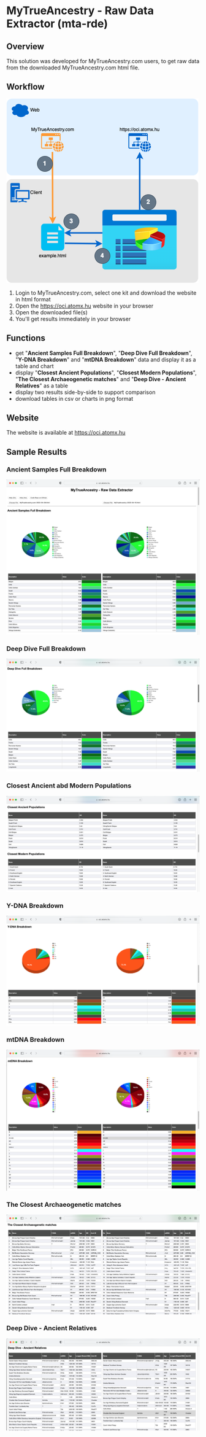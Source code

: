 # MyTrueAncestry - Raw Data Extractor (mta-rde)

## Overview
This solution was developed for MyTrueAncestry.com users, to get raw data from the downloaded MyTrueAncestry.com html file. 

## Workflow
![Workflow](images/workflow.png)
1. Login to MyTrueAncestry.com, select one kit and download the website in html format
2. Open the https://oci.atomx.hu website in your browser
3. Open the downloaded file(s)
4. You'll get results immediately in your browser

## Functions
- get "**Ancient Samples Full Breakdown**", "**Deep Dive Full Breakdown**", "**Y-DNA Breakdown**" and "**mtDNA Breakdown**" data and display it as a table and chart
- display "**Closest Ancient Populations**", "**Closest Modern Populations**", "**The Closest Archaeogenetic matches**" and "**Deep Dive - Ancient Relatives**" as a table
- display two results side-by-side to support comparison
- download tables in csv or charts in png format 

## Website
The website is available at https://oci.atomx.hu

## Sample Results
### Ancient Samples Full Breakdown
![asfb](images/Screenshot_asfb.png)
### Deep Dive Full Breakdown
![ddfb](images/Screenshot_ddfb.png)
### Closest Ancient abd Modern Populations
![ca](images/Screenshot_ca.png)
### Y-DNA Breakdown
![ydna](images/Screenshot_ydna.png)
### mtDNA Breakdown
![mtdna](images/Screenshot_mtdna.png)
### The Closest Archaeogenetic matches
![cam](images/Screenshot_cam.png)
### Deep Dive - Ancient Relatives
![ddar](images/Screenshot_ddar.png)
